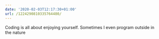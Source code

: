 ```yaml
---
date: '2020-02-03T12:17:30+01:00'
url: /1224290810335764480/
---
```

Coding is all about enjoying yourself. Sometimes I even program outside in the nature
